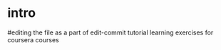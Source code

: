 # intro
#editing the file as a part of edit-commit tutorial
learning exercises for coursera courses
